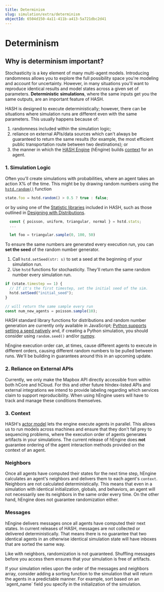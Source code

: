 ```yaml
---
title: Determinism
slug: simulation/extra/determinism
objectId: 6504d150-4a11-411b-a413-5a721dbc2d41
---
```


# Determinism

## Why is determinism important?

Stochasticity is a key element of many multi-agent models. Introducing randomness allows you to explore the full possibility space you're modeling and account for uncertainty. However, in many situations you'll want to reproduce identical results and model states across a given set of parameters. **Deterministic** **simulations**, where the same inputs get you the same outputs, are an important feature of HASH.

HASH is designed to execute deterministically; however, there can be situations where simulation runs are different even with the same parameters. This usually happens because of:

1. randomness included within the simulation logic;
1. reliance on external APIs/data sources which can't always be guaranteed to return the same results \(for example, the most efficient public transportation route between two destinations\); or
1. the manner in which the [HASH Engine](/platform/engine) (hEngine) builds [context](/docs/simulation/creating-simulations/anatomy-of-an-agent/context) for an agent.

### 1. Simulation Logic

Often you'll create simulations with probabilities, where an agent takes an action X% of the time. This might be by drawing random numbers using the [`hstd.random()`](/docs/simulation/creating-simulations/libraries/hash/random#random) function

<Tabs>
<Tab title="JavaScript" >

```javascript
state.foo = hstd.random() > 0.5 ? true : false;
```

</Tab>
</Tabs>

or by using one of the [Statistic libraries](/docs/simulation/creating-simulations/libraries#hash-standard-library) included in HASH, such as those outlined in [Designing with Distributions](/docs/simulation/concepts/designing-with-distributions).

<Tabs>
<Tab title="JavaScript" >

```javascript
  const { poisson, uniform, triangular, normal } = hstd.stats;
  ...

  let foo = triangular.sample(0, 100, 50)
```

</Tab>
</Tabs>

To ensure the same numbers are generated every execution run, you can **set the seed** of the random number generator.

1. Call `hstd.setSeed(str: s)` to set a seed at the beginning of your simulation run.
1. Use `hstd` functions for stochasticity. They'll return the same random number every simulation run.

<Tabs>
<Tab title="JavaScript" >

```javascript
if (state.timestep == 1) {
  // If it's the first timestep, set the initial seed of the sim.
  hstd.setSeed("initial_seed");
}

// will return the same sample every run
const num_new_agents = poisson.sample(10);
```

</Tab>
</Tabs>

<Embed url="https://hash.ai/@hash/determinism" caption="An example simulation demonstrating Determinism" />

HASH standard library functions for distributions and random number generation are currently only available in JavaScript; [Python supports setting a seed natively](https://docs.python.org/3/library/random.html) and, if creating a Python simulation, you should consider using `random.seed()` and/or [numpy](/docs/simulation/creating-simulations/libraries/python-packages).

<Hint style="warning">
hEngine execution order can, at times, cause different agents to execute in different orders, causing different random numbers to be pulled between runs. We'll be building in guarantees around this in an upcoming update.
</Hint>

### 2. Reliance on External APIs

Currently, we only make the Mapbox API directly accessible from within both hCore and hCloud. For this and other future hIndex-listed APIs and external integrations we intend to provide labeling regarding which services claim to support reproducibility. When using hEngine users will have to track and manage these conditions themselves.

### 3. Context

HASH's [actor model](/wiki/actor-model) lets the engine execute agents in parallel. This allows us to run models across machines and ensure that they don't fall prey to sequencing problems, where the execution order of agents generates artifacts in your simulations. The current release of hEngine does **not** guarantee ordering of the agent interaction methods provided on the context of an agent.

### Neighbors

Once all agents have computed their states for the next time step, hEngine calculates an agent's neighbors and delivers them to each agent's `context`. Neighbors are not calculated deterministically. This means that even in a simulation with identical initialization, globals, and behaviors, an agent will not necessarily see its neighbors in the same order every time. On the other hand, hEngine does not guarantee randomization either.

### Messages

hEngine delivers messages once all agents have computed their next states. In current releases of HASH, messages are not collected or delivered deterministically. That means there is no guarantee that two identical agents in an otherwise identical simulation state will have inboxes that are sorted the same way.

Like with neighbors, randomization is not guaranteed. Shuffling messages before you access them ensures that your simulation is free of artifacts.

<Hint style="info">
If your simulation relies upon the order of the messages and neighbors array, consider adding a sorting function to the simulation that will return the agents in a predictable manner. For example, sort based on an `agent_name` field you specify in the initialization of the simulation.
</Hint>
